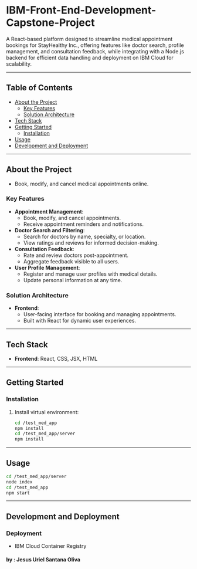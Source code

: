 # IBM-Front-End-Development-Capstone-Project


A React-based platform designed to streamline medical appointment bookings for StayHealthy Inc., offering features like doctor search, profile management, and consultation feedback, while integrating with a Node.js backend for efficient data handling and deployment on IBM Cloud for scalability.

---

## Table of Contents

- [About the Project](#about-the-project)
  - [Key Features](#key-features)
  - [Solution Architecture](#solution-architecture)
- [Tech Stack](#tech-stack)
- [Getting Started](#getting-started)
  - [Installation](#installation)
- [Usage](#usage)
- [Development and Deployment](#development-and-deployment)

---

## About the Project

- Book, modify, and cancel medical appointments online.

### Key Features

- **Appointment Management**:
  - Book, modify, and cancel appointments.
  - Receive appointment reminders and notifications.  
- **Doctor Search and Filtering**:
  - Search for doctors by name, specialty, or location.  
  - View ratings and reviews for informed decision-making.  
- **Consultation Feedback**:
  - Rate and review doctors post-appointment.  
  - Aggregate feedback visible to all users.  
- **User Profile Management**:
  - Register and manage user profiles with medical details.  
  - Update personal information at any time.  

### Solution Architecture

- **Frontend**:
  - User-facing interface for booking and managing appointments.  
  - Built with React for dynamic user experiences.  

---

## Tech Stack

- **Frontend**: React, CSS, JSX, HTML

---

## Getting Started

### Installation

1. Install virtual environment:
   ```bash
   cd /test_med_app
   npm install
   cd /test_med_app/server
   npm install
   ```

---

## Usage

   ```bash
   cd /test_med_app/server
   node index
   cd /test_med_app
   npm start
   ```

---

## Development and Deployment

### Deployment

- IBM Cloud Container Registry
#### by : Jesus Uriel Santana Oliva
